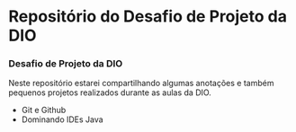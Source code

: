 # Repositório do Desafio de Projeto da DIO 

### Desafio de Projeto da DIO

Neste repositório estarei compartilhando algumas anotações e também pequenos projetos realizados durante as aulas da DIO. 


* Git e Github
* Dominando IDEs Java 

 